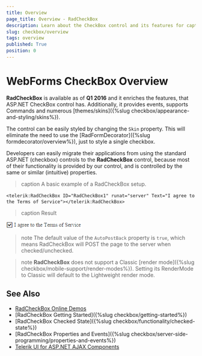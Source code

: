 ```yaml
---
title: Overview
page_title: Overview - RadCheckBox
description: Learn about the CheckBox control and its features for capturing and managing binary user input effectively.
slug: checkbox/overview
tags: overview
published: True
position: 0
---
```


# WebForms CheckBox Overview

**RadCheckBox** is available as of **Q1 2016** and it enriches the features, that ASP.NET CheckBox control has. Additionally, it provides events, supports Commands and numerous [themes/skins]({%slug checkbox/appearance-and-styling/skins%}). 

The control can be easily styled by changing the `Skin` property. This will eliminate the need to use the [RadFormDecorator]({%slug formdecorator/overview%}), just to style a single checkbox. 

Developers can easily migrate their applications from using the standard ASP.NET (checkbox) controls to the **RadCheckBox** control, because most of their functionality is provided by our control, and is controlled by the same or similar (intuitive) properties.

>caption A basic example of a RadCheckBox setup.

````ASP.NET
<telerik:RadCheckBox ID="RadCheckBox1" runat="server" Text="I agree to the Terms of Service"></telerik:RadCheckBox>
````

>caption Result

![WebForms RadCheckBox sample](images/checkbox-overview.png "WebForms RadCheckBox sample")

>note The default value of the `AutoPostBack` property is `true`, which means RadCheckBox will POST the page to the server when checked/unchecked.

>note **RadCheckBox** does not support a Classic [render mode]({%slug checkbox/mobile-support/render-modes%}). Setting its RenderMode to Classic will default to the Lightweight render mode.

## See Also
 * [RadCheckBox Online Demos](https://demos.telerik.com/aspnet-ajax/checkbox/overview/defaultcs.aspx)
 * [RadCheckBox Getting Started]({%slug checkbox/getting-started%})
 * [RadCheckBox Checked State]({%slug checkbox/functionality/checked-state%})
 * [RadCheckBox Properties and Events]({%slug checkbox/server-side-programming/properties-and-events%})
 * [Telerik UI for ASP.NET AJAX Components](https://www.telerik.com/products/aspnet-ajax.aspx)

  